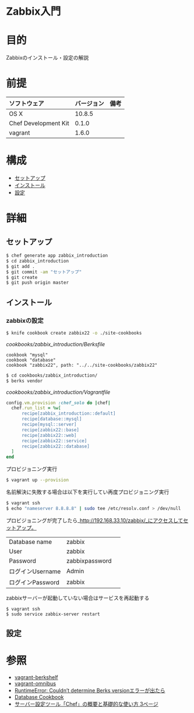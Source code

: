 Zabbix入門
===
# 目的
Zabbixのインストール・設定の解説

# 前提
| ソフトウェア     | バージョン    | 備考         |
|:---------------|:-------------|:------------|
| OS X           |10.8.5        |             |
| Chef Development Kit  |0.1.0  |             |
| vagrant        |1.6.0         |             |

# 構成
+ [セットアップ](#1)
+ [インストール](#2)
+ [設定](#3)

# 詳細
## <a name="1">セットアップ</a>
```bash
$ chef generate app zabbix_introduction
$ cd zabbix_introduction
$ git add .
$ git commit -am "セットアップ"
$ git create
$ git push origin master
```
## <a name="2">インストール</a>
### zabbixの設定
```bash
$ knife cookbook create zabbix22 -o ./site-cookbooks
```

_cookbooks/zabbix_introduction/Berksfile_
```
cookbook "mysql"
cookbook "database"
cookbook "zabbix22", path: "../../site-cookbooks/zabbix22"
```

```bash
$ cd cookbooks/zabbix_introduction/
$ berks vendor
```

_cookbooks/zabbix_introduction/Vagrantfile_
```ruby
config.vm.provision :chef_solo do |chef|
  chef.run_list = %w[
      recipe[zabbix_introduction::default]
      recipe[database::mysql]
      recipe[mysql::server]
      recipe[zabbix22::base]
      recipe[zabbix22::web]
      recipe[zabbix22::service]
      recipe[zabbix22::database]
  ]
end
```
プロビジョニング実行
```bash
$ vagrant up --provision
```

名前解決に失敗する場合は以下を実行してい再度プロビジョニング実行
```bash
$ vagrant ssh
$ echo "nameserver 8.8.8.8" | sudo tee /etc/resolv.conf > /dev/null
```
プロビジョニングが完了したら_http://192.168.33.10/zabbix/_にアクセスしてセットアップ。

|      |     |       |
|:---------------|:-------------|:------------|
| Database name  |zabbix        |             |
| User  |zabbix        |             |
| Password  |zabbixpassword        |             |
| ログインUsername |Admin        |             |
| ログインPassword |zabbix        |             |

zabbixサーバーが起動していない場合はサービスを再起動する
```
$ vagrant ssh
$ sudo service zabbix-server restart
```

## <a name="3">設定</a>

# 参照
+ [vagrant-berkshelf](https://github.com/berkshelf/vagrant-berkshelf)
+ [vagrant-omnibus](https://github.com/schisamo/vagrant-omnibus)
+ [RuntimeError: Couldn’t determine Berks versionエラーが出たら](http://kwmt27.net/index.php/2014/08/06/runtimeerror-couldnt-determine-berks-version/)
+ [Database Cookbook](https://github.com/opscode-cookbooks/database)
+ [サーバー設定ツール「Chef」の概要と基礎的な使い方 3ページ](http://sourceforge.jp/magazine/14/03/05/090000/3)
